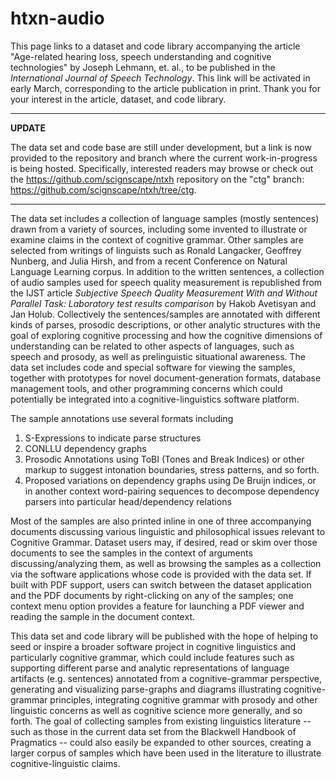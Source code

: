 # htxn-audio

This page links to a dataset and code library accompanying the article "Age-related hearing loss, speech understanding and cognitive
technologies" by Joseph Lehmann, et. al., to be published in the _International Journal of Speech Technology_. This link will be activated in early March, corresponding to the article publication in print. Thank you for your interest in the article, dataset, and code library.

---
**UPDATE**

The data set and code base are still under development, but a link is now provided to the repository and branch where the current work-in-progress is being hosted. Specifically, interested readers may browse or check out the https://github.com/scignscape/ntxh repository on the "ctg" branch: https://github.com/scignscape/ntxh/tree/ctg.

---
The data set includes a collection of language samples (mostly sentences) drawn from a variety of sources, including some invented to illustrate or examine claims in the context of cognitive grammar. Other samples are selected from writings of linguists such as Ronald Langacker, Geoffrey Nunberg, and Julia Hirsh, and from a recent Conference on Natural Language Learning corpus. In addition to the written sentences, a collection of audio samples used for speech quality measurement is republished from the IJST article _Subjective Speech Quality Measurement With and Without Parallel Task: Laboratory test results comparison_ by Hakob Avetisyan and Jan Holub. Collectively the sentences/samples are annotated with different kinds of parses, prosodic descriptions, or other analytic structures with the goal of exploring cognitive processing and how the cognitive dimensions of understanding can be related to other aspects of languages, such as speech and prosody, as well as prelinguistic situational awareness. The data set includes code and special software for viewing the samples, together with prototypes for novel document-generation formats, database management tools, and other programming concerns which could potentially be integrated into a cognitive-linguistics software platform. 

The sample annotations use several formats including 

1) S-Expressions to indicate parse structures
2) CONLLU dependency graphs
3) Prosodic Annotations using ToBI (Tones and Break Indices) or other markup to suggest intonation boundaries, stress patterns, and so forth.
4) Proposed variations on dependency graphs using De Bruijn indices, or in another context word-pairing sequences to decompose dependency parsers into particular head/dependency relations

Most of the samples are also printed inline in one of three accompanying documents discussing various linguistic and philosophical issues relevant to Cognitive Grammar. Dataset users may, if desired, read or skim over those documents to see the samples in the context of arguments discussing/analyzing them, as well as browsing the samples as a collection via the software applications whose code is provided with the data set. If built with PDF support, users can switch between the dataset application and the PDF documents by right-clicking on any of the samples; one context menu option provides a feature for launching a PDF viewer and reading the sample in the document context. 


This data set and code library will be published with the hope of helping to seed or inspire a broader software project in cognitive linguistics and particularly cognitive grammar, which could include features such as supporting different parse and analytic representations of language artifacts (e.g. sentences) annotated from a cognitive-grammar perspective, generating and visualizing parse-graphs and diagrams illustrating cognitive-grammar principles, integrating cognitive grammar with prosody and other linguistic concerns as well as cognitive science more generally, and so forth. The goal of collecting samples from existing linguistics literature -- such as those in the current data set from the Blackwell Handbook of Pragmatics -- could also easily be expanded to other sources, creating a larger corpus of samples which have been used in the literature to illustrate cognitive-linguistic claims.
  
